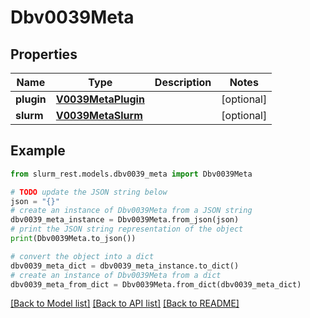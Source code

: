 # Dbv0039Meta


## Properties

Name | Type | Description | Notes
------------ | ------------- | ------------- | -------------
**plugin** | [**V0039MetaPlugin**](V0039MetaPlugin.md) |  | [optional] 
**slurm** | [**V0039MetaSlurm**](V0039MetaSlurm.md) |  | [optional] 

## Example

```python
from slurm_rest.models.dbv0039_meta import Dbv0039Meta

# TODO update the JSON string below
json = "{}"
# create an instance of Dbv0039Meta from a JSON string
dbv0039_meta_instance = Dbv0039Meta.from_json(json)
# print the JSON string representation of the object
print(Dbv0039Meta.to_json())

# convert the object into a dict
dbv0039_meta_dict = dbv0039_meta_instance.to_dict()
# create an instance of Dbv0039Meta from a dict
dbv0039_meta_from_dict = Dbv0039Meta.from_dict(dbv0039_meta_dict)
```
[[Back to Model list]](../README.md#documentation-for-models) [[Back to API list]](../README.md#documentation-for-api-endpoints) [[Back to README]](../README.md)


